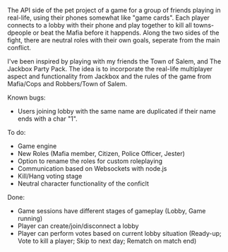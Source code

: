 The API side of the pet project of a game for a group of friends playing in real-life, using their phones somewhat like "game cards". Each player connects to a lobby with their phone and play together to kill all towns-dpeople or beat the Mafia before it happends. Along the two sides of the fight, there are neutral roles with their own goals, seperate from the main conflict.

I've been inspired by playing with my friends the Town of Salem, and The Jackbox Party Pack. The idea is to incorporate the real-life multiplayer aspect and functionality from Jackbox and the rules of the game from Mafia/Cops and Robbers/Town of Salem.

Known bugs:
  - Users joining lobby with the same name are duplicated if their name ends with a char "1".

To do:
  - Game engine
  - New Roles (Mafia member, Citizen, Police Officer, Jester)
  - Option to rename the roles for custom roleplaying
  - Communication based on Websockets with node.js
  - Kill/Hang voting stage
  - Neutral character functionality of the conficlt

Done:
  - Game sessions have different stages of gameplay (Lobby, Game running)
  - Player can create/join/disconnect a lobby
  - Player can perform votes based on current lobby situation (Ready-up; Vote to kill a player; Skip to next day; Rematch on match end)
